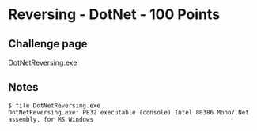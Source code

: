 # Reversing - DotNet - 100 Points  

## Challenge page  

DotNetReversing.exe  

## Notes  

	$ file DotNetReversing.exe  
	DotNetReversing.exe: PE32 executable (console) Intel 80386 Mono/.Net assembly, for MS Windows  
	
